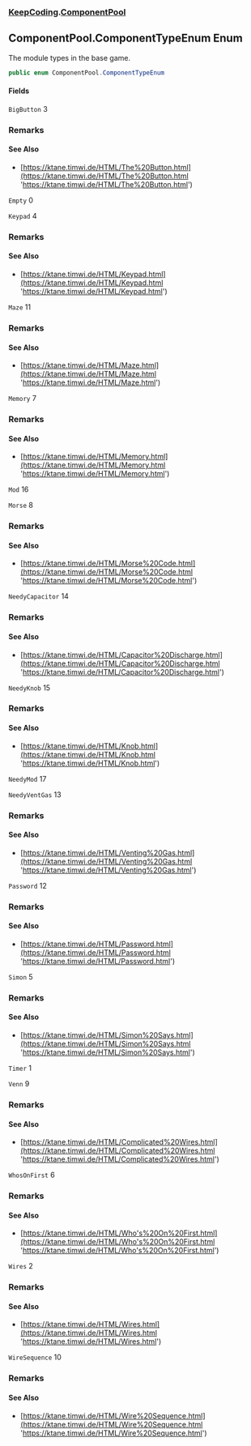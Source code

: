 ### [KeepCoding](KeepCoding.md 'KeepCoding').[ComponentPool](KeepCoding_ComponentPool.md 'KeepCoding.ComponentPool')
## ComponentPool.ComponentTypeEnum Enum
The module types in the base game.  
```csharp
public enum ComponentPool.ComponentTypeEnum

```
#### Fields
<a name='KeepCoding_ComponentPool_ComponentTypeEnum_BigButton'></a>
`BigButton` 3  
### Remarks
#### See Also
- [https://ktane.timwi.de/HTML/The%20Button.html](https://ktane.timwi.de/HTML/The%20Button.html 'https://ktane.timwi.de/HTML/The%20Button.html')
  
<a name='KeepCoding_ComponentPool_ComponentTypeEnum_Empty'></a>
`Empty` 0  
  
<a name='KeepCoding_ComponentPool_ComponentTypeEnum_Keypad'></a>
`Keypad` 4  
### Remarks
#### See Also
- [https://ktane.timwi.de/HTML/Keypad.html](https://ktane.timwi.de/HTML/Keypad.html 'https://ktane.timwi.de/HTML/Keypad.html')
  
<a name='KeepCoding_ComponentPool_ComponentTypeEnum_Maze'></a>
`Maze` 11  
### Remarks
#### See Also
- [https://ktane.timwi.de/HTML/Maze.html](https://ktane.timwi.de/HTML/Maze.html 'https://ktane.timwi.de/HTML/Maze.html')
  
<a name='KeepCoding_ComponentPool_ComponentTypeEnum_Memory'></a>
`Memory` 7  
### Remarks
#### See Also
- [https://ktane.timwi.de/HTML/Memory.html](https://ktane.timwi.de/HTML/Memory.html 'https://ktane.timwi.de/HTML/Memory.html')
  
<a name='KeepCoding_ComponentPool_ComponentTypeEnum_Mod'></a>
`Mod` 16  
  
<a name='KeepCoding_ComponentPool_ComponentTypeEnum_Morse'></a>
`Morse` 8  
### Remarks
#### See Also
- [https://ktane.timwi.de/HTML/Morse%20Code.html](https://ktane.timwi.de/HTML/Morse%20Code.html 'https://ktane.timwi.de/HTML/Morse%20Code.html')
  
<a name='KeepCoding_ComponentPool_ComponentTypeEnum_NeedyCapacitor'></a>
`NeedyCapacitor` 14  
### Remarks
#### See Also
- [https://ktane.timwi.de/HTML/Capacitor%20Discharge.html](https://ktane.timwi.de/HTML/Capacitor%20Discharge.html 'https://ktane.timwi.de/HTML/Capacitor%20Discharge.html')
  
<a name='KeepCoding_ComponentPool_ComponentTypeEnum_NeedyKnob'></a>
`NeedyKnob` 15  
### Remarks
#### See Also
- [https://ktane.timwi.de/HTML/Knob.html](https://ktane.timwi.de/HTML/Knob.html 'https://ktane.timwi.de/HTML/Knob.html')
  
<a name='KeepCoding_ComponentPool_ComponentTypeEnum_NeedyMod'></a>
`NeedyMod` 17  
  
<a name='KeepCoding_ComponentPool_ComponentTypeEnum_NeedyVentGas'></a>
`NeedyVentGas` 13  
### Remarks
#### See Also
- [https://ktane.timwi.de/HTML/Venting%20Gas.html](https://ktane.timwi.de/HTML/Venting%20Gas.html 'https://ktane.timwi.de/HTML/Venting%20Gas.html')
  
<a name='KeepCoding_ComponentPool_ComponentTypeEnum_Password'></a>
`Password` 12  
### Remarks
#### See Also
- [https://ktane.timwi.de/HTML/Password.html](https://ktane.timwi.de/HTML/Password.html 'https://ktane.timwi.de/HTML/Password.html')
  
<a name='KeepCoding_ComponentPool_ComponentTypeEnum_Simon'></a>
`Simon` 5  
### Remarks
#### See Also
- [https://ktane.timwi.de/HTML/Simon%20Says.html](https://ktane.timwi.de/HTML/Simon%20Says.html 'https://ktane.timwi.de/HTML/Simon%20Says.html')
  
<a name='KeepCoding_ComponentPool_ComponentTypeEnum_Timer'></a>
`Timer` 1  
  
<a name='KeepCoding_ComponentPool_ComponentTypeEnum_Venn'></a>
`Venn` 9  
### Remarks
#### See Also
- [https://ktane.timwi.de/HTML/Complicated%20Wires.html](https://ktane.timwi.de/HTML/Complicated%20Wires.html 'https://ktane.timwi.de/HTML/Complicated%20Wires.html')
  
<a name='KeepCoding_ComponentPool_ComponentTypeEnum_WhosOnFirst'></a>
`WhosOnFirst` 6  
### Remarks
#### See Also
- [https://ktane.timwi.de/HTML/Who's%20On%20First.html](https://ktane.timwi.de/HTML/Who's%20On%20First.html 'https://ktane.timwi.de/HTML/Who's%20On%20First.html')
  
<a name='KeepCoding_ComponentPool_ComponentTypeEnum_Wires'></a>
`Wires` 2  
### Remarks
#### See Also
- [https://ktane.timwi.de/HTML/Wires.html](https://ktane.timwi.de/HTML/Wires.html 'https://ktane.timwi.de/HTML/Wires.html')
  
<a name='KeepCoding_ComponentPool_ComponentTypeEnum_WireSequence'></a>
`WireSequence` 10  
### Remarks
#### See Also
- [https://ktane.timwi.de/HTML/Wire%20Sequence.html](https://ktane.timwi.de/HTML/Wire%20Sequence.html 'https://ktane.timwi.de/HTML/Wire%20Sequence.html')
  
